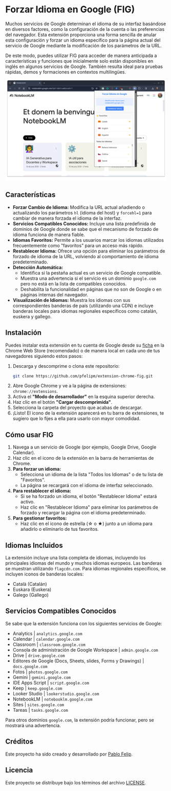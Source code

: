 # Forzar Idioma en Google (FIG)

Muchos servicios de Google determinan el idioma de su interfaz basándose en diversos factores, como la configuración de la cuenta o las preferencias del navegador. Esta extensión proporciona una forma sencilla de anular esta configuración y forzar un idioma específico para la página actual del servicio de Google mediante la modificación de los parámetros de la URL.

De este modo, puedes utilizar FIG para acceder de manera anticipada a características y funciones que inicialmente solo están disponibles en inglés en algunos servicios de Google. También resulta ideal para pruebas rápidas, demos y formaciones en contextos multilingües.

![Imagen FIG](./readme-files/FIG1280x800.png)

## Características

*   **Forzar Cambio de Idioma:** Modifica la URL actual añadiendo o actualizando los parámetros `hl` (idioma del host) y `forcehl=1` para cambiar de manera forzada el idioma de la interfaz.
*   **Servicios Compatibles Conocidos:** Incluye una lista predefinida de dominios de Google donde se sabe que el mecanismo de forzado de idioma funciona de manera fiable.
*   **Idiomas Favoritos:** Permite a los usuarios marcar los idiomas utilizados frecuentemente como "favoritos" para un acceso más rápido.
*   **Restablecer Idioma:** Ofrece una opción para eliminar los parámetros de forzado de idioma de la URL, volviendo al comportamiento de idioma predeterminado.
*   **Detección Automática:**
    *   Identifica si la pestaña actual es un servicio de Google compatible.
    *   Muestra una advertencia si el servicio es un dominio `google.com` pero no está en la lista de compatibles conocidos.
    *   Deshabilita la funcionalidad en páginas que no son de Google o en páginas internas del navegador.
*   **Visualización de Idiomas:** Muestra los idiomas con sus correspondientes banderas de país (utilizando una CDN) e incluye banderas locales para idiomas regionales específicos como catalán, euskera y gallego.

## Instalación

Puedes instalar esta extensión en tu cuenta de Google desde su [ficha](https://chromewebstore.google.com/detail/nigcknehbimphoinlkgdeipjgdfdehif?utm_source=item-share-cb) en la Chrome Web Store (recomendado) o de manera local en cada uno de tus navegadores siguiendo estos pasos:

1.  Descarga y descomprime o clona este repositorio:
    ```bash
    git clone https://github.com/pfelipm/extension-chrome-fig.git
    ```
2.  Abre Google Chrome y ve a la página de extensiones: `chrome://extensions`.
3.  Activa el **"Modo de desarrollador"** en la esquina superior derecha.
4.  Haz clic en el botón **"Cargar descomprimida"**.
5.  Selecciona la carpeta del proyecto que acabas de descargar.
6.  ¡Listo! El icono de la extensión aparecerá en tu barra de extensiones, te sugiero que lo fijes a ella para usarlo con mayor comodidad.

## Cómo usar FIG

1.  Navega a un servicio de Google (por ejemplo, Google Drive, Google Calendar).
2.  Haz clic en el icono de la extensión en la barra de herramientas de Chrome.
3.  **Para forzar un idioma:**
    *   Selecciona un idioma de la lista "Todos los Idiomas" o de tu lista de "Favoritos".
    *   La página se recargará con el idioma de interfaz seleccionado.
4.  **Para restablecer el idioma:**
    *   Si se ha forzado un idioma, el botón "Restablecer Idioma" estará activo.
    *   Haz clic en "Restablecer Idioma" para eliminar los parámetros de forzado y recargar la página con el idioma predeterminado.
5.  **Para gestionar favoritos:**
    *   Haz clic en el icono de estrella (☆ o ★) junto a un idioma para añadirlo o eliminarlo de tus favoritos.

## Idiomas Incluidos

La extensión incluye una lista completa de idiomas, incluyendo los principales idiomas del mundo y muchos idiomas europeos. Las banderas se muestran utilizando `flagcdn.com`. Para idiomas regionales específicos, se incluyen iconos de banderas locales:

*   Català (Catalán)
*   Euskara (Euskera)
*   Galego (Gallego)

## Servicios Compatibles Conocidos

Se sabe que la extensión funciona con los siguientes servicios de Google:

* Analytics | `analytics.google.com`
* Calendar | `calendar.google.com`
* Classroom | `classroom.google.com`
* Consola de administración de Google Workspace | `admin.google.com`
* Drive | `drive.google.com`
* Editores de Google (Docs, Sheets, slides, Forms y Drawings) | `docs.google.com`
* Fotos | `photos.google.com`
* Gemini | `gemini.google.com`
* IDE Apps Script | `script.google.com`
* Keep | `keep.google.com`
* Looker Studio | `lookerstudio.google.com`
* NotebookLM | `notebooklm.google.com`
* Sites | `sites.google.com`
* Tareas | `tasks.google.com`

Para otros dominios `google.com`, la extensión podría funcionar, pero se mostrará una advertencia.

## Créditos

Este proyecto ha sido creado y desarrollado por [Pablo Felip](https://www.linkedin.com/in/pfelipm).

## Licencia

Este proyecto se distribuye bajo los términos del archivo [LICENSE](/LICENSE).